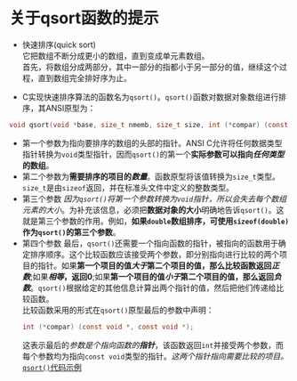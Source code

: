# 关于qsort函数的提示
* 快速排序(quick sort)  
    它把数组不断分成更小的数组，直到变成单元素数组。  
    首先，将数组分成两部分，其中一部分的指都小于另一部分的值，继续这个过程，直到数组完全排好序为止。

* C实现快速排序算法的函数名为`qsort()`。`qsort()`函数对数据对象数组进行排序，其ANSI原型为：
```c
void qsort(void *base, size_t nmemb, size_t size, int (*compar) (const void *, const void *) );
```
* 第一个参数为指向要排序的数组的头部的指针。ANSI C允许将任何数据类型指针转换为`void`类型指针，因而`qsort()`的第一个**实际参数可以指向*任何类型*的数组**。
* 第二个参数为**需要排序的项目的*数量***。函数原型将该值转换为`size_t`类型。`size_t`是由`sizeof`返回，并在标准头文件中定义的整数类型。
* 第三个参数  *因为`qsort()`将第一个参数转换为`void`指针，所以会失去每个数组元素的大小*。为补充该信息，必须把**数据对象的大小**明确地告诉`qsort()`。这就是第三个参数的作用。例如，**如果`double`数组排序，可使用`sizeof(double)`作为`qsort()`的第三个参数**。
* 第四个参数  最后，`qsort()`还需要一个指向函数的指针，被指向的函数用于确定排序顺序。这个比较函数应该接受两个参数，即分别指向进行比较的两个项目的指针。如果**第一个项目的值*大于*第二个项目的值，那么比较函数返回*正数***;如果***相等*，返回0**;如果**第一个项目的值*小于*第二个项目的值，那么返回*负数***。`qsort()`根据给定的其他信息计算出两个指针的值，然后把他们传递给比较函数。  
    比较函数采用的形式在`qsort()`原型最后的参数中声明：  
    ```c
    int (*compar) (const void *, const void *);
    ```
    这表示最后的*参数是个指向函数的**指针***，该函数返回`int`并接受两个参数，而每个参数均为指向`const void`类型的指针。*这两个指针指向需要比较的项目。*  
   [`qsort()`代码示例](https://github.com/Tenderest/C-Learning/blob/master/Chapter16/qsort.c)

